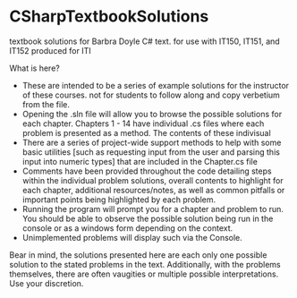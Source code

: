 # CSharpTextbookSolutions
textbook solutions for Barbra Doyle C# text. for use with IT150, IT151, and IT152
produced for ITI

What is here?
- These are intended to be a series of example solutions for the instructor of these courses. not for students to follow along and copy verbetium from the file.
- Opening the .sln file will allow you to browse the possible solutions for each chapter. Chapters 1 - 14 have individual .cs files where each problem is presented as a method. The contents of these indivisual
- There are a series of project-wide support methods to help with some basic utilities [such as requesting input from the user and parsing this input into numeric types] that are included in the Chapter.cs file
- Comments have been provided throughout the code detailing steps within the individual problem solutions, overall contents to highlight for each chapter, additional resources/notes, as well as common pitfalls or important points being highlighted by each problem.
- Running the program will prompt you for a chapter and problem to run. You should be able to observe the possible solution being run in the console or as a windows form depending on the context.
- Unimplemented problems will display such via the Console. 

Bear in mind, the solutions presented here are each only one possible solution to the stated problems in the text. Additionally, with the problems themselves, there are often vaugities or multiple possible interpretations. Use your discretion. 

